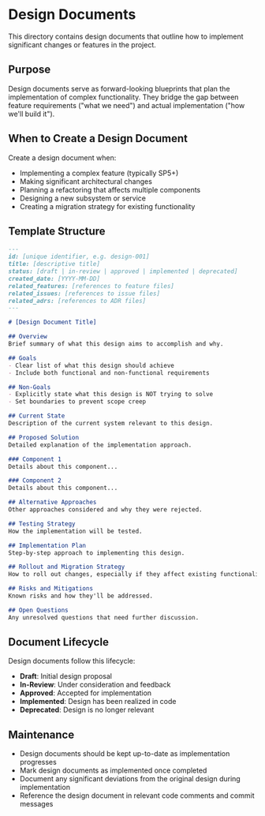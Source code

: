 # Design Documents

This directory contains design documents that outline how to implement significant changes or features in the project.

## Purpose

Design documents serve as forward-looking blueprints that plan the implementation of complex functionality. They bridge the gap between feature requirements ("what we need") and actual implementation ("how we'll build it").

## When to Create a Design Document

Create a design document when:
- Implementing a complex feature (typically SP5+)
- Making significant architectural changes
- Planning a refactoring that affects multiple components
- Designing a new subsystem or service
- Creating a migration strategy for existing functionality

## Template Structure

```markdown
---
id: [unique identifier, e.g. design-001]
title: [descriptive title]
status: [draft | in-review | approved | implemented | deprecated]
created_date: [YYYY-MM-DD]
related_features: [references to feature files]
related_issues: [references to issue files]
related_adrs: [references to ADR files]
---

# [Design Document Title]

## Overview
Brief summary of what this design aims to accomplish and why.

## Goals
- Clear list of what this design should achieve
- Include both functional and non-functional requirements

## Non-Goals
- Explicitly state what this design is NOT trying to solve
- Set boundaries to prevent scope creep

## Current State
Description of the current system relevant to this design.

## Proposed Solution
Detailed explanation of the implementation approach.

### Component 1
Details about this component...

### Component 2
Details about this component...

## Alternative Approaches
Other approaches considered and why they were rejected.

## Testing Strategy
How the implementation will be tested.

## Implementation Plan
Step-by-step approach to implementing this design.

## Rollout and Migration Strategy
How to roll out changes, especially if they affect existing functionality.

## Risks and Mitigations
Known risks and how they'll be addressed.

## Open Questions
Any unresolved questions that need further discussion.
```

## Document Lifecycle

Design documents follow this lifecycle:

- **Draft**: Initial design proposal
- **In-Review**: Under consideration and feedback
- **Approved**: Accepted for implementation
- **Implemented**: Design has been realized in code
- **Deprecated**: Design is no longer relevant

## Maintenance

- Design documents should be kept up-to-date as implementation progresses
- Mark design documents as implemented once completed
- Document any significant deviations from the original design during implementation
- Reference the design document in relevant code comments and commit messages

